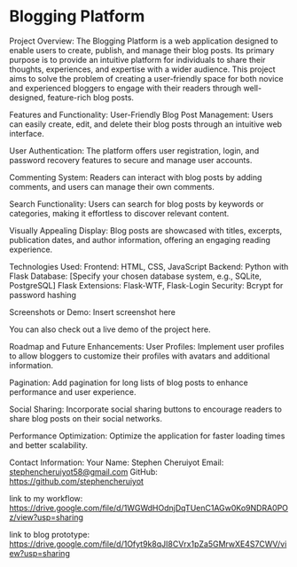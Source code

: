 # Blogging Platform

Project Overview:
The Blogging Platform is a web application designed to enable users to create, publish, and manage their blog posts. Its primary purpose is to provide an intuitive platform for individuals to share their thoughts, experiences, and expertise with a wider audience. This project aims to solve the problem of creating a user-friendly space for both novice and experienced bloggers to engage with their readers through well-designed, feature-rich blog posts.

Features and Functionality:
User-Friendly Blog Post Management: Users can easily create, edit, and delete their blog posts through an intuitive web interface.

User Authentication: The platform offers user registration, login, and password recovery features to secure and manage user accounts.

Commenting System: Readers can interact with blog posts by adding comments, and users can manage their own comments.

Search Functionality: Users can search for blog posts by keywords or categories, making it effortless to discover relevant content.

Visually Appealing Display: Blog posts are showcased with titles, excerpts, publication dates, and author information, offering an engaging reading experience.

Technologies Used:
Frontend: HTML, CSS, JavaScript
Backend: Python with Flask
Database: [Specify your chosen database system, e.g., SQLite, PostgreSQL]
Flask Extensions: Flask-WTF, Flask-Login
Security: Bcrypt for password hashing

Screenshots or Demo:
Insert screenshot here

You can also check out a live demo of the project here.

Roadmap and Future Enhancements:
User Profiles: Implement user profiles to allow bloggers to customize their profiles with avatars and additional information.

Pagination: Add pagination for long lists of blog posts to enhance performance and user experience.

Social Sharing: Incorporate social sharing buttons to encourage readers to share blog posts on their social networks.

Performance Optimization: Optimize the application for faster loading times and better scalability.

Contact Information:
Your Name: Stephen Cheruiyot
Email: stephencheruiyot58@gmail.com
GitHub: https://github.com/stephencheruiyot

link to my workflow:
https://drive.google.com/file/d/1WGWdHOdnjDqTUenC1AGw0Ko9NDRA0POz/view?usp=sharing


link to blog prototype: https://drive.google.com/file/d/1Ofyt9k8qJI8CVrx1pZa5GMrwXE4S7CWV/view?usp=sharing